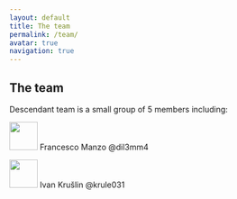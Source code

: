 ```yaml
---
layout: default
title: The team
permalink: /team/
avatar: true
navigation: true
---
```


## The team


Descendant team is a small group of 5 members including:


<img src="https://i.ibb.co/CVNtSYp/dil3mm4.jpg" class="align-right" style="width:50px !important; height:50px !important;"/> </div> Francesco Manzo  @dil3mm4


<img src="https://i.ibb.co/sgctdnV/krule.jpg" style="width:50px !important; height:50px !important;"/> Ivan Krušlin @krule031




